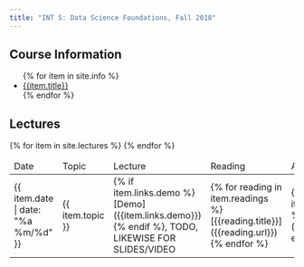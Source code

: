 ```yaml
---
title: "INT 5: Data Science Foundations, Fall 2018"
---
```


<!--# {{site.course}}, {{site.quarter}}-->


<div id="info">
<h2>Course Information</h2>
<ul>
{% for item in site.info %}
<li><a href="{{item.url}}">{{item.title}}</a></li>
{% endfor %}
</ul>
</div>

<div id="info">
<h2>Lectures</h2>

<table>
<thead>
<tr>
<td class="header">Date</td>
<td class="header">Topic</td>
<td class="header">Lecture</td>
<td class="header">Reading</td>
<td class="header">Assignment</td>
</tr>
</thead>

<tbody>
{% for item in site.lectures %}
<tr>
  <td markdown="1">{{ item.date | date: "%a %m/%d"  }}</td>
    <td markdown="1">{{ item.topic }}</td>
    <td markdown="1">{% if item.links.demo %}[Demo]({{item.links.demo}}){% endif %}, TODO, LIKEWISE FOR SLIDES/VIDEO </td>
    <td markdown="1">
       {% for reading in item.readings %}
       [{{reading.title}}]({{reading.url}})&nbsp;
       {% endfor %}
    </td>
     <td markdown="1">
       {% for asn in item.assignments %}
       [{{asn.title}}]({{asn.url}})&nbsp;
       {% endfor %}
    </td>
</tr>
{% endfor %}
</tbody>
</table>
</div>
